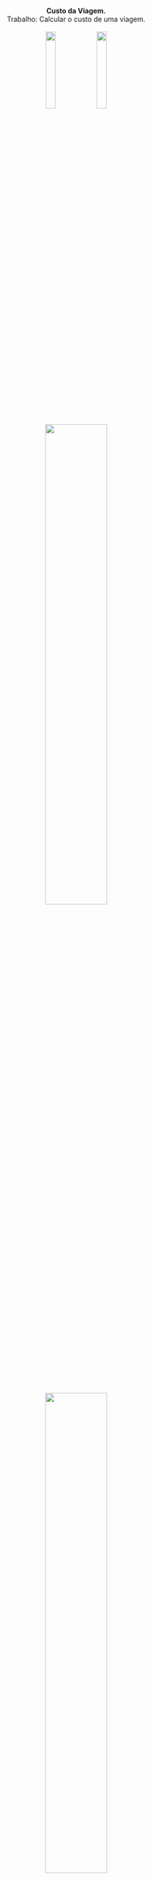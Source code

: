 <div align="center"> 
<b>Custo da Viagem.</b> <br>
Trabalho: Calcular o custo de uma viagem. <br>
<br>
 <img width="20%" src="https://user-images.githubusercontent.com/97906231/162504131-1efefd32-179e-4916-8d32-ea354a91822e.jpg"/>
 <img width="20%" src="https://user-images.githubusercontent.com/97906231/162505572-d5ddf6dd-22e1-426e-9a2a-98a01f6da460.jpg"/>
  <br><br>
 <img width="50%" src="https://user-images.githubusercontent.com/97906231/162503556-43c42d69-412c-4269-bd10-7cc49f4bb5ce.png"/>
  <br><br>
  <img width="50%" src="https://user-images.githubusercontent.com/97906231/162507884-62123724-07cf-46eb-a7e5-160a42baff43.JPG"/>
</div>
